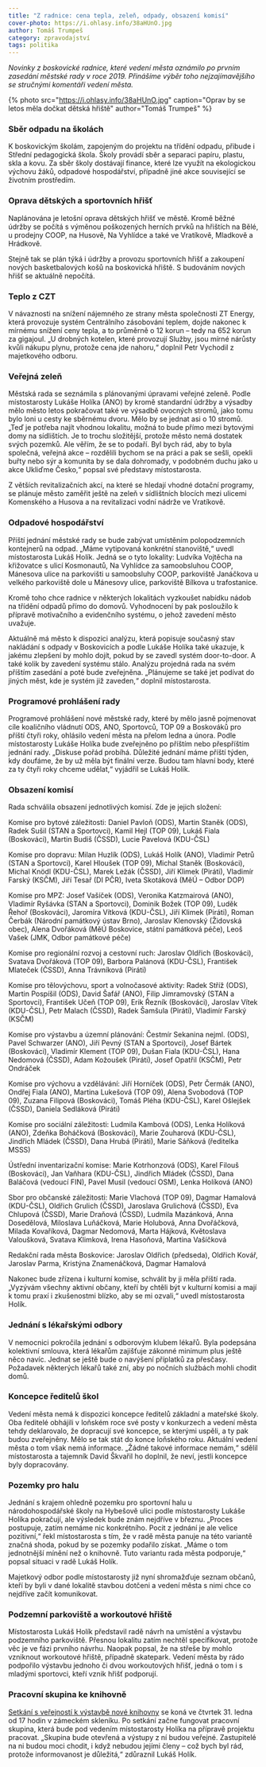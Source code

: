 ```yaml
---
title: "Z radnice: cena tepla, zeleň, odpady, obsazení komisí"
cover-photo: https://i.ohlasy.info/38aHUnO.jpg
author: Tomáš Trumpeš
category: zpravodajství
tags: politika
---
```


*Novinky z boskovické radnice, které vedení města oznámilo po prvním zasedání městské rady v roce 2019. Přinášíme výběr toho nejzajímavějšího se stručnými komentáři vedení města.*

{% photo src="https://i.ohlasy.info/38aHUnO.jpg" caption="Oprav by se letos měla dočkat dětská hřiště" author="Tomáš Trumpeš" %}

### Sběr odpadu na školách

K boskovickým školám, zapojeným do projektu na třídění odpadu, přibude i Střední pedagogická škola. Školy provádí sběr a separaci papíru, plastu, skla a kovu. Za sběr školy dostávají finance, které lze využít na ekologickou výchovu žáků, odpadové hospodářství, případně jiné akce související se životním prostředím.

### Oprava dětských a sportovních hřišť

Naplánována je letošní oprava dětských hřišť ve městě. Kromě běžné údržby se počítá s výměnou poškozených herních prvků na hřištích na Bělé, u prodejny COOP, na Husově, Na Vyhlídce a také ve Vratíkově, Mladkově a Hrádkově. 

Stejně tak se plán týká i údržby a provozu sportovních hřišť a zakoupení nových basketbalových košů na boskovická hřiště. S budováním nových hřišť se aktuálně nepočítá.

### Teplo z CZT 

V návaznosti na snížení nájemného ze strany města společnosti ZT Energy, která provozuje systém Centrálního zásobování teplem, dojde nakonec k mírnému snížení ceny tepla, a to průměrně o 12 korun – tedy na 652 korun za gigajoul.  „U drobných kotelen, které provozují Služby, jsou mírné nárůsty kvůli nákupu plynu, protože cena jde nahoru,“ doplnil Petr Vychodil z majetkového odboru.

### Veřejná zeleň

Městská rada se seznámila s plánovanými úpravami veřejné zeleně. Podle místostarosty Lukáše Holíka (ANO) by kromě standardní údržby a výsadby mělo město letos pokračovat také ve výsadbě ovocných stromů, jako tomu bylo loni u cesty ke sběrnému dvoru. Mělo by se jednat asi o 10 stromů. „Teď je potřeba najít vhodnou lokalitu, možná to bude přímo mezi bytovými domy na sídlištích. Je to trochu složitější, protože město nemá dostatek svých pozemků. Ale věřím, že se to podaří. Byl bych rád, aby to byla společná, veřejná akce – rozdělili bychom se na práci a pak se sešli, opekli buřty nebo sýr a komunita by se dala dohromady, v podobném duchu jako u akce Ukliďme Česko,“ popsal své představy místostarosta.

Z větších revitalizačních akcí, na které se hledají vhodné dotační programy, se plánuje město zaměřit ještě na zeleň v sídlištních blocích mezi ulicemi Komenského a Husova a na revitalizaci vodní nádrže ve Vratíkově.

### Odpadové hospodářství

Příští jednání městské rady se bude zabývat umístěním polopodzemních kontejnerů na odpad. „Máme vytipovaná konkrétní stanoviště,“ uvedl místostarosta Lukáš Holík. Jedná se o tyto lokality: Ludvíka Vojtěcha na křižovatce s ulicí Kosmonautů, Na Vyhlídce za samoobsluhou COOP, Mánesova ulice na parkovišti u samoobsluhy COOP, parkoviště Janáčkova u velkého parkoviště dole u Mánesovy ulice, parkoviště Bílkova u trafostanice. 

Kromě toho chce radnice v některých lokalitách vyzkoušet nabídku nádob na třídění odpadů přímo do domovů. Vyhodnocení by pak posloužilo k přípravě motivačního a evidenčního systému, o jehož zavedení město uvažuje.

Aktuálně má město k dispozici analýzu, která popisuje současný stav nakládání s odpady v Boskovicích a podle Lukáše Holíka také ukazuje, k jakému zlepšení by mohlo dojít, pokud by se zavedl systém door-to-door. A také kolik by zavedení systému stálo. Analýzu projedná rada na svém příštím zasedání a poté bude zveřejněna. „Plánujeme se také jet podívat do jiných měst, kde je systém již zaveden,“ doplnil místostarosta.

### Programové prohlášení rady

Programové prohlášení nové městské rady, které by mělo jasně pojmenovat cíle koaličního vládnutí ODS, ANO, Sportovců, TOP 09 a Boskováků pro příští čtyři roky, ohlásilo vedení města na přelom ledna a února. Podle místostarosty Lukáše Holíka bude zveřejněno po příštím nebo přespříštím jednání rady. „Diskuse pořád probíhá. Důležité jednání máme příští týden, kdy doufáme, že by už měla být finální verze. Budou tam hlavní body, které za ty čtyři roky chceme udělat,“ vyjádřil se Lukáš Holík.

### Obsazení komisí

Rada schválila obsazení jednotlivých komisí. Zde je jejich složení:

Komise pro bytové záležitosti: Daniel Pavloň (ODS), Martin Staněk (ODS), Radek Sušil (STAN a Sportovci), Kamil Hejl (TOP 09), Lukáš Fiala (Boskováci), Martin Budiš (ČSSD), Lucie Pavelová (KDU-ČSL) 

Komise pro dopravu: Milan Huzlík (ODS), Lukáš Holík (ANO), Vladimír Petrů (STAN a Sportovci), Karel Hloušek (TOP 09), Michal Staněk (Boskováci), Michal Knödl (KDU-ČSL), Marek Ležák (ČSSD), Jiří Klimek (Piráti), Vladimír Farský (KSČM), Jiří Tesař (DI PČR), Iveta Skotáková (MěÚ – Odbor DOP)

Komise pro MPZ:  Josef Vašíček  (ODS), Veronika Katzmairová (ANO), Vladimír Ryšávka (STAN a Sportovci), Dominik Božek (TOP 09), Luděk Řehoř (Boskováci), Jaromíra Vítková (KDU-ČSL), Jiří Klimek (Piráti), Roman Čerbák (Národní památkový ústav Brno), Jaroslav Klenovský (Židovská obec), Alena Dvořáková (MěÚ Boskovice, státní památková péče), Leoš Vašek (JMK, Odbor památkové péče)

Komise pro regionální rozvoj a cestovní ruch: Jaroslav Oldřich (Boskováci), Svatava Dvořáková (TOP 09), Barbora Palánová (KDU-ČSL), František Mlateček (ČSSD), Anna Trávníková (Piráti) 

Komise pro tělovýchovu, sport a volnočasové aktivity: Radek Stříž (ODS), Martin Pospíšil (ODS), David Šafář (ANO), Filip Jimramovský (STAN a Sportovci), František Učeň (TOP 09), Erik Řezník (Boskováci), Jaroslav Vítek (KDU-ČSL), Petr Malach (ČSSD), Radek Šamšula (Piráti), Vladimír Farský (KSČM)

Komise pro výstavbu a územní plánování: Čestmír Sekanina nejml. (ODS), Pavel Schwarzer (ANO), Jiří Pevný (STAN a Sportovci), Josef Bártek (Boskováci), Vladimír Klement (TOP 09), Dušan Fiala (KDU-ČSL), Hana Nedomová (ČSSD), Adam Kožoušek (Piráti), Josef Opatřil (KSČM), Petr Ondráček

Komise pro výchovu a vzdělávání: Jiří Horníček (ODS), Petr Čermák (ANO), Ondřej Fiala (ANO), Martina Lukešová (TOP 09), Alena Svobodová (TOP 09), Zuzana Filipová (Boskováci), Tomáš Pléha (KDU-ČSL), Karel Ošlejšek (ČSSD), Daniela Sedláková (Piráti) 

Komise pro sociální záležitosti: Ludmila Kambová (ODS), Lenka Holíková (ANO), Zdeňka Boháčková (Boskováci), Marie Zouharová (KDU-ČSL), Jindřich Mládek (ČSSD), Dana Hrubá (Piráti), Marie Sáňková (ředitelka MSSS)

Ústřední inventarizační komise: Marie Kotrhonzová  (ODS), Karel Filouš (Boskováci), Jan Vaňhara (KDU-ČSL), Jindřich Mládek (ČSSD), Dana Baláčová (vedoucí FIN), Pavel Musil (vedoucí OSM), Lenka Holíková (ANO)

Sbor pro občanské záležitosti: Marie Vlachová (TOP 09), Dagmar Hamalová (KDU-ČSL), Oldřich Grulich (ČSSD), Jaroslava Grulichová (ČSSD), Eva Chlupová (ČSSD), Marie Draňová (ČSSD), Ludmila Mazánková, Anna Dosedělová, Miloslava Luňáčková, Marie Holubová, Anna Dvořáčková, Milada Kovaříková, Dagmar Nedomová, Marta Hájková, Květoslava Valoušková, Svatava Klimková, Irena Hasoňová, Martina Vašíčková 

Redakční rada města Boskovice: Jaroslav Oldřich (předseda), Oldřich Kovář, Jaroslav Parma, Kristýna Znamenáčková, Dagmar Hamalová

Nakonec bude zřízena i kulturní komise, schválit by ji měla příští rada. „Vyzývám všechny aktivní občany, kteří by chtěli být v kulturní komisi a mají k tomu praxí i zkušenostmi blízko, aby se mi ozvali,“ uvedl místostarosta Holík.

### Jednání s lékařskými odbory

V nemocnici pokročila jednání s odborovým klubem lékařů. Byla podepsána kolektivní smlouva, která lékařům zajišťuje zákonné minimum plus ještě něco navíc. Jednat se ještě bude o navýšení příplatků za přesčasy. Požadavek některých lékařů také zní, aby po nočních službách mohli chodit domů.

### Koncepce ředitelů škol

Vedení města nemá k dispozici koncepce ředitelů základní a mateřské školy. Oba ředitelé obhájili v loňském roce své posty v konkurzech a vedení města tehdy deklarovalo, že dopracují své koncepce, se kterými uspěli, a ty pak budou zveřejněny. Mělo se tak stát do konce loňského roku. Aktuální vedení města o tom však nemá informace. „Žádné takové informace nemám,“ sdělil místostarosta a tajemník David Škvařil ho doplnil, že neví, jestli koncepce byly dopracovány.

### Pozemky pro halu

Jednání s krajem ohledně pozemku pro sportovní halu u národohospodářské školy na Hybešově ulici podle místostarosty Lukáše Holíka pokračují, ale výsledek bude znám nejdříve v březnu. „Proces postupuje, zatím nemáme nic konkrétního. Pocit z jednání je ale velice pozitivní,“ řekl místostarosta s tím, že v radě města panuje na této variantě značná shoda, pokud by se pozemky podařilo získat. „Máme o tom jednotnější mínění než o knihovně. Tuto variantu rada města podporuje,“ popsal situaci v radě Lukáš Holík.

Majetkový odbor podle místostarosty již nyní shromažďuje seznam občanů, kteří by byli v dané lokalitě stavbou dotčeni a vedení města s nimi chce co nejdříve začít komunikovat.

### Podzemní parkoviště a workoutové hřiště

Místostarosta Lukáš Holík představil radě návrh na umístění a výstavbu podzemního parkoviště. Přesnou lokalitu zatím nechtěl specifikovat, protože věc je ve fázi prvního návrhu. Naopak popsal, že na střeše by mohlo vzniknout workoutové hřiště, případně skatepark. Vedení města by rádo podpořilo výstavbu jednoho či dvou workoutových hřišť, jedná o tom i s mladými sportovci, kteří vznik hřišť podporují.

### Pracovní skupina ke knihovně

[Setkání s veřejností k výstavbě nové knihovny](https://forum.ohlasy.info/t/verejne-setkani-k-nove-knihovne/211) se koná ve čtvrtek 31. ledna od 17 hodin v zámeckém skleníku. Po setkání začne fungovat pracovní skupina, která bude pod vedením místostarosty Holíka na přípravě projektu pracovat. „Skupina bude otevřená a výstupy z ní budou veřejné. Zastupitelé na ni budou moci chodit, i když nebudou jejími členy – což bych byl rád, protože informovanost je důležitá,“ zdůraznil Lukáš Holík.

